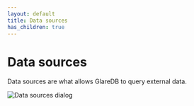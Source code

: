 ```yaml
---
layout: default
title: Data sources
has_children: true
---
```


# Data sources

Data sources are what allows GlareDB to query external data.

![Data sources dialog]


[Data sources dialog]: {{site.baseurl}}/assets/images/dashboard/datasources-dialog.png
